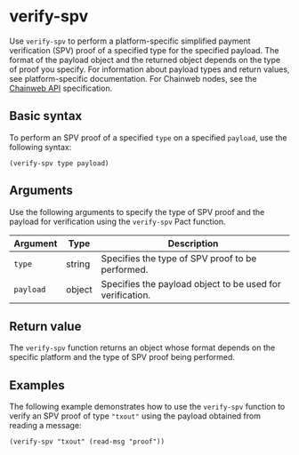 # verify-spv

Use `verify-spv` to perform a platform-specific simplified payment verification (SPV) proof of a specified type for the specified payload. 
The format of the payload object and the returned object depends on the type of proof you specify. 
For information about payload types and return values, see platform-specific documentation. 
For Chainweb nodes, see the [Chainweb API](/reference/chainweb-ref) specification.

## Basic syntax

To perform an SPV proof of a specified `type` on a specified `payload`, use the following syntax:

```pact
(verify-spv type payload)
```

## Arguments

Use the following arguments to specify the type of SPV proof and the payload for verification using the `verify-spv` Pact function.

| Argument | Type | Description |
| --- | --- | --- |
| `type` | string | Specifies the type of SPV proof to be performed. |
| `payload` | object | Specifies the payload object to be used for verification. |

## Return value

The `verify-spv` function returns an object whose format depends on the specific platform and the type of SPV proof being performed.

## Examples

The following example demonstrates how to use the `verify-spv` function to verify an SPV proof of type `"txout"` using the payload obtained from reading a message:

```pact
(verify-spv "txout" (read-msg "proof"))
```
